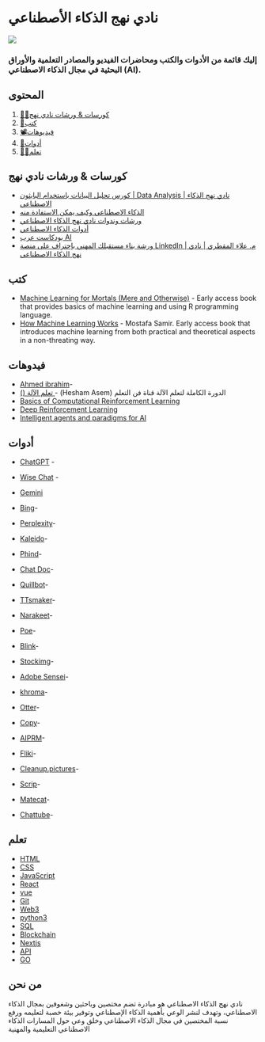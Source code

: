#                        نادي نهج الذكاء الأصطناعي  

![](	https://aiapproachclub.com/images/logo-color.png)
###                               إليك قائمة من الأدوات والكتب ومحاضرات الفيديو والمصادر التعلمية والأوراق البحثية في مجال الذكاء الاصطناعي (AI).

## المحتوى 

1. [👩‍💻كورسات & ورشات نادي نهج ](#كورسات_&_ورشات_نادي_نهج )
2. [📝كتب](#كتب)
3. [📽️فيديوهات](#فيدوهات )
11. [🎒أدوات](#ادوات)
8. [👩‍🏫تعلم](#تعلم)

## كورسات & ورشات نادي نهج
* [كورس تحليل البيانات باستخدام البايثون | Data Analysis | نادي نهج الذكاء الاصطناعي](https://www.youtube.com/playlist?list=PL6rf96_rBBjhTpMYULFpBHWmwSgrl00aB)
* [الذكاء الاصطناعي وكيف يمكن الاستفادة منه](https://www.youtube.com/watch?v=o96jddIW-Hw)
* [ورشات وندوات نادي نهج الذكاء الاصطناعي](https://www.youtube.com/playlist?list=PL6rf96_rBBjiU81m1ENzpcDCA6d7fuHET)
* [أدوات الذكاء الاصطناعي](https://www.youtube.com/playlist?list=PL6rf96_rBBjhAMVI1ngkhn3gERA54wwVR)
* [بودكاست عرب AI](https://www.youtube.com/playlist?list=PL6rf96_rBBjhD5K0plXJbcdCEhS9ges2G)
* [ورشة بناء مستقبلك المهني بإحتراف على منصة LinkedIn | م. علاء المقطري | نادي نهج الذكاء الاصطناعي](https://www.youtube.com/watch?v=aWNRJbeeEv8)


## كتب

* [Machine Learning for Mortals (Mere and Otherwise)](https://www.manning.com/books/machine-learning-for-mortals-mere-and-otherwise) - Early access book that provides basics of machine learning and using R programming language.
* [How Machine Learning Works](https://livebook.manning.com/book/how-machine-learning-works/welcome/v-5) - Mostafa Samir. Early access book that introduces machine learning from both practical and theoretical aspects in a non-threating way.


## فيدوهات
* [Ahmed ibrahim](https://youtube.com/playlist?list=PLyhJeMedQd9QdHjJCqC1WuXjCSgNdz5gr&si=SoBVHqEaTIV748J6)-
* [ () تعلم الآلة ](https://youtube.com/playlist?list=PL6-3IRz2XF5Ua2KG_Fl3lbZ-kKi3-Np0_&si=VGNw6oT4cJ1w6C_J)-  (Hesham Asem) الدورة الكاملة لتعلم الآلة قناة فن التعلم    
* [Basics of Computational Reinforcement Learning](http://videolectures.net/rldm2015_littman_computational_reinforcement)
* [Deep Reinforcement Learning](http://videolectures.net/rldm2015_silver_reinforcement_learning)
* [Intelligent agents and paradigms for AI](https://youtu.be/7o2GzSj86e8?t=3457)


## أدوات 
* [ChatGPT](https://chat.openai.com/auth/login) -  

* [Wise Chat](https://play.google.com/store/apps/detailsid=thanhnamitit.com.wisechat&pli=1) - 
* [Gemini](https://gemini.google.com/app)
* [Bing](https://play.google.com/store/apps/details?id=com.microsoft.bing&pcampaignid=web_share)-
* [Perplexity](https://www.perplexity.ai/)-
* [Kaleido](https://www.kaleido.ai/)-
* [Phind](https://www.phind.com/search?home=true)-
* [Chat Doc](https://chatdoc.com/)-
* [Quillbot](https://quillbot.com/)-
* [TTsmaker](https://ttsmaker.com/ar)-
* [Narakeet](https://www.narakeet.com/languages/arabic-text-to-speech-ar/)-
* [Poe](https://poe.com/)-
* [Blink](https://www.blinkvideo.ai/)-
* [Stockimg](https://stockimg.ai/)-
* [Adobe Sensei](https://business.adobe.com/products/sensei/adobe-sensei.html)-
* [khroma](https://www.khroma.co/)-
* [Otter](https://otter.ai/signin?r=%2Fhome%3Fthird_party%3Dgoogle)-
* [Copy](https://www.copy.ai/)-
* [AIPRM](https://www.aiprm.com/)-
* [Fliki](https://fliki.ai/)-
* [Cleanup.pictures](https://cleanup.pictures/)-
* [Scrip](https://scripai.com)-
* [Matecat](https://www.matecat.com)-
* [Chattube](https://chattube.io/)-


## تعلم 

* [HTML](https://html.com/) 
* [CSS](https://web.dev/learn/css) 
* [JavaScript](https://javascript.info/) 
* [React](https://reactplay.io/) 
* [vue](https://learnvue.co/) 
* [Git](https://git-scm.com/book) 
* [Web3](https://learnweb3.io/) 
* [python3](https://learnpython.org/) 
* [SQL](https://w3schools.com/sql) 
* [Blockchain](https://cryptozombies.io/) 
* [Nextjs](https://nextjs.org/learn/) 
* [API](https://rapidapi.com/learn/) 
* [GO](https://learn-golang.org/) 
## من نحن 
نادي نهج الذكاء الاصطناعي هو مبادرة تضم مختصين وباحثين وشغوفين بمجال الذكاء الاصطناعي، وتهدف لنشر الوعي بأهمية الذكاء الإصطناعي وتوفير بيئة خصبة لتعليمه ورفع نسبة المختصين في مجال الذكاء الاصطناعي وخلق وعي حول المسارات الذكاء الاصطناعي التعليمية والمهنية
